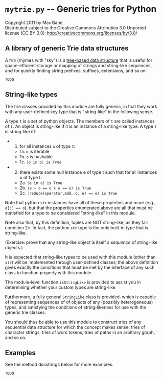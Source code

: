 `mytrie.py` -- Generic tries for Python
=====================================

Copyright 2011 by Max Bane.  
Distributed subject to the Creative Commons Attribution 3.0 Unported license (CC
BY 3.0): http://creativecommons.org/licenses/by/3.0/

A library of generic Trie data structures
-----------------------------------------

A _trie_ (rhymes with "sky") is a [tree-based data
structure](http://en.wikipedia.org/wiki/Trie) that is useful for space-efficient
storage or mapping of strings and string-like sequences, and for quickly finding
string prefixes, suffixes, extensions, and so on.

`TODO`

String-like types
-----------------

The trie classes provided by this module are fully generic, in that they work
with any user-defined key type that is "string-like" in the following sense.

A type `t` is a set of python objects. The members of `t` are called instances
of `t`.  An object is string-like if it is an instance of a string-like type. A
type `t` is string-like iff:

  - 1. for all instances `o` of type `t`:
      - 1a. `o` is iterable
      - 1b. `o` is hashable
      - 1c. `(o in o) is True`
  - 2. there exists some null instance e of type t such that for all
    instances o of type t:
      - 2a. `(e in o) is True`
      - 2b. `(e + o == o + e == o) is True`
      - 2c. `(reduce(operator.add, o, e) == o) is True`

Note that python `str` instances have all of these properties and more (e.g.,
`o[:] == o`), but that the properties enumerated above are all that must be
statisfied for a type to be considered "string-like" in this module.

Note also that, by this definition, tuples are NOT string-like, as they fail
condition 2c. In fact, the python `str` type is the only built-in type that is
string-like. 

(Exercise: prove that any string-like object is itself a *sequence* of
string-like objects.)

It is expected that string-like types to be used with this module (other than
`str`) will be implemented through user-defined classes; the above definition
gives exactly the conditions that must be met by the interface of any such class
to function properly with this module.  

The module-level function `isStringLike` is provided to assist you in
determining whether your custom types are string-like.

Furthermore, a fully general `StringLike` class is provided, which is capable of
representing sequences of of objects of any (possibly heterogeneous) types, and
satisfying the conditions of string-likeness for use with the generic trie
classes. 

You should thus be able to use this module to construct tries of any sequential
data structure for which the concept makes sense: tries of character strings,
tries of word tokens, tries of paths in an arbitrary graph, and so on.

Examples
--------

See the method docstrings below for more examples.

`TODO`

